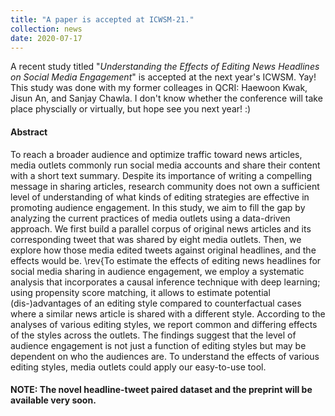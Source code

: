 ```yaml
---
title: "A paper is accepted at ICWSM-21."
collection: news
date: 2020-07-17
---
```


A recent study titled "*Understanding the Effects of Editing News Headlines on Social Media Engagement*" is accepted at the next year's ICWSM. Yay!
This study was done with my former colleages in QCRI: Haewoon Kwak, Jisun An, and Sanjay Chawla. I don't know whether the conference will take place physcially or virtually, but hope see you next year! :)

#### Abstract

To reach a broader audience and optimize traffic toward news articles, media outlets commonly run social media accounts and share their content with a short text summary. Despite its importance of writing a compelling message in sharing articles, research community does not own a sufficient level of understanding of what kinds of editing strategies are effective in promoting audience engagement. In this study, we aim to fill the gap by analyzing the current practices of media outlets using a data-driven approach. We first build a parallel corpus of original news articles and its corresponding tweet that was shared by eight media outlets. Then, we explore how those media edited tweets against original headlines, and the effects would be. \rev{To estimate the effects of editing news headlines for social media sharing in audience engagement, we employ a systematic analysis that incorporates a causal inference technique with deep learning; using propensity score matching, it allows to estimate potential (dis-)advantages of an editing style compared to counterfactual cases where a similar news article is shared with a different style. According to the analyses of various editing styles, we report common and differing effects of the styles across the outlets. The findings suggest that the level of audience engagement is not just a function of editing styles but may be dependent on who the audiences are. To understand the effects of various editing styles, media outlets could apply our easy-to-use tool.

#### NOTE: The novel headline-tweet paired dataset and the preprint will be available very soon.